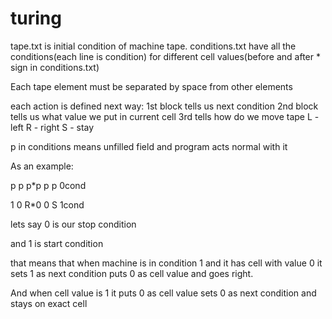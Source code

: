 # turing
tape.txt is initial condition of machine tape.
conditions.txt have all the conditions(each line is condition) for different cell values(before and after * sign in conditions.txt)

Each tape element must be separated by space from other elements

each action is defined next way:
1st block tells us next condition
2nd block tells us what value we put in current cell
3rd tells how do we move tape L - left R - right S - stay

p in conditions means unfilled field and program acts normal with it

As an example:

p p p*p p p                 0cond

1 0 R*0 0 S                 1cond

lets say 0 is our stop condition

and 1 is start condition

that means that when machine is in condition 1 and it has cell with value 0 it sets 1 as next condition puts 0 as cell value and goes right.

And when cell value is 1 it puts 0 as cell value sets 0 as next condition and stays on exact cell
